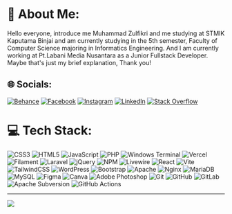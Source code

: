 # 💫 About Me:

Hello everyone, introduce me Muhammad Zulfikri and me studying at STMIK Kaputama Binjai and am currently studying in the 5th semester, Faculty of Computer Science majoring in Informatics Engineering. And I am currently working at Pt.Labani Media Nusantara as a Junior Fullstack Developer. Maybe that's just my brief explanation, Thank you!

## 🌐 Socials:

[![Behance](https://img.shields.io/badge/Behance-1769ff?logo=behance&logoColor=white)](https://behance.net/mzulfikri) [![Facebook](https://img.shields.io/badge/Facebook-%231877F2.svg?logo=Facebook&logoColor=white)](https://facebook.com/Pikri123098) [![Instagram](https://img.shields.io/badge/Instagram-%23E4405F.svg?logo=Instagram&logoColor=white)](https://instagram.com/mzullfikri) [![LinkedIn](https://img.shields.io/badge/LinkedIn-%230077B5.svg?logo=linkedin&logoColor=white)](https://linkedin.com/in/muhammad-zulfikri-a1698230b) [![Stack Overflow](https://img.shields.io/badge/-Stackoverflow-FE7A16?logo=stack-overflow&logoColor=white)](https://stackoverflow.com/users/28308725)

# 💻 Tech Stack:

![CSS3](https://img.shields.io/badge/css3-%231572B6.svg?style=flat&logo=css3&logoColor=white) ![HTML5](https://img.shields.io/badge/html5-%23E34F26.svg?style=flat&logo=html5&logoColor=white) ![JavaScript](https://img.shields.io/badge/javascript-%23323330.svg?style=flat&logo=javascript&logoColor=%23F7DF1E) ![PHP](https://img.shields.io/badge/php-%23777BB4.svg?style=flat&logo=php&logoColor=white) ![Windows Terminal](https://img.shields.io/badge/Windows%20Terminal-%234D4D4D.svg?style=flat&logo=windows-terminal&logoColor=white) ![Vercel](https://img.shields.io/badge/vercel-%23000000.svg?style=flat&logo=vercel&logoColor=white) ![Filament](https://img.shields.io/badge/Filament-FFAA00?style=flat&logoColor=%23000000) ![Laravel](https://img.shields.io/badge/laravel-%23FF2D20.svg?style=flat&logo=laravel&logoColor=white) ![jQuery](https://img.shields.io/badge/jquery-%230769AD.svg?style=flat&logo=jquery&logoColor=white) ![NPM](https://img.shields.io/badge/NPM-%23CB3837.svg?style=flat&logo=npm&logoColor=white) ![Livewire](https://img.shields.io/badge/livewire-%234e56a6.svg?style=flat&logo=livewire&logoColor=white) ![React](https://img.shields.io/badge/react-%2320232a.svg?style=flat&logo=react&logoColor=%2361DAFB) ![Vite](https://img.shields.io/badge/vite-%23646CFF.svg?style=flat&logo=vite&logoColor=white) ![TailwindCSS](https://img.shields.io/badge/tailwindcss-%2338B2AC.svg?style=flat&logo=tailwind-css&logoColor=white) ![WordPress](https://img.shields.io/badge/WordPress-%23117AC9.svg?style=flat&logo=WordPress&logoColor=white) ![Bootstrap](https://img.shields.io/badge/bootstrap-%238511FA.svg?style=flat&logo=bootstrap&logoColor=white) ![Apache](https://img.shields.io/badge/apache-%23D42029.svg?style=flat&logo=apache&logoColor=white) ![Nginx](https://img.shields.io/badge/nginx-%23009639.svg?style=flat&logo=nginx&logoColor=white) ![MariaDB](https://img.shields.io/badge/MariaDB-003545?style=flat&logo=mariadb&logoColor=white) ![MySQL](https://img.shields.io/badge/mysql-4479A1.svg?style=flat&logo=mysql&logoColor=white) ![Figma](https://img.shields.io/badge/figma-%23F24E1E.svg?style=flat&logo=figma&logoColor=white) ![Canva](https://img.shields.io/badge/Canva-%2300C4CC.svg?style=flat&logo=Canva&logoColor=white) ![Adobe Photoshop](https://img.shields.io/badge/adobe%20photoshop-%2331A8FF.svg?style=flat&logo=adobe%20photoshop&logoColor=white) ![Git](https://img.shields.io/badge/git-%23F05033.svg?style=flat&logo=git&logoColor=white) ![GitHub](https://img.shields.io/badge/github-%23121011.svg?style=flat&logo=github&logoColor=white) ![GitLab](https://img.shields.io/badge/gitlab-%23181717.svg?style=flat&logo=gitlab&logoColor=white) ![Apache Subversion](https://img.shields.io/badge/subversion-%23809CC9.svg?style=flat&logo=subversion&logoColor=white) ![GitHub Actions](https://img.shields.io/badge/github%20actions-%232671E5.svg?style=flat&logo=githubactions&logoColor=white)

---

[![](https://visitcount.itsvg.in/api?id=mzulfikri&icon=6&color=5)](https://visitcount.itsvg.in)

<!-- Proudly created with GPRM ( https://gprm.itsvg.in ) -->
